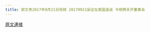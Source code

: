 ```yaml
---
title: 郭文贵2017年9月21日视频 20170921吴征在美国造谣 今明两天开董事会
---
```


[原文連接](https://gnews.org/ThreadView/53483587)


